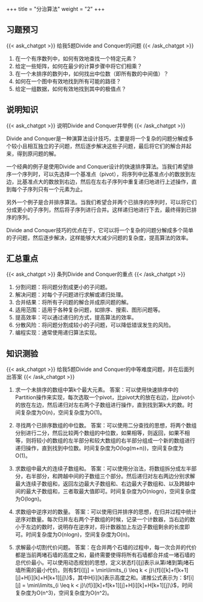 +++
title = "分治算法"
weight = "2"
+++
## 习题预习
{{< ask_chatgpt >}}
给我5题Divide and Conquer的问题
{{< /ask_chatgpt >}}



1. 在一个有序数列中，如何有效地查找一个特定元素？
2. 给定一些矩阵，如何在最少的计算步骤中将它们相乘？
3. 在一个未排序的数列中，如何找出中位数（即所有数的中间值）？
4. 如何在一个图中有效地找到所有可能的路径？
5. 给定一组数据，如何有效地找到其中的极值点？   

## 说明知识
{{< ask_chatgpt >}}
说明Divide and Conquer并举例
{{< /ask_chatgpt >}}



Divide and Conquer是一种演算法设计技巧，主要是将一个复杂的问题分解成多个较小且相互独立的子问题，然后逐步解决这些子问题，最后将它们的解合并起来，得到原问题的解。

一个经典的例子是使用Divide and Conquer设计的快速排序算法。当我们希望排序一个序列时，可以先选择一个基准点（pivot），将序列中比基准点小的数放到左边，比基准点大的数放到右边，然后在左右子序列中重复递归地进行上述操作，直到每个子序列只有一个元素为止。

另外一个例子是合并排序算法。当我们希望合并两个已排序的序列时，可以将它们分成更小的子序列，然后将子序列进行合并。这样递归地进行下去，最终得到已排序的序列。

Divide and Conquer技巧的优点在于，它可以将一个复杂的问题分解成多个简单的子问题，然后逐步解决，这样能够大大减少问题的复杂度，提高算法的效率。   

## 汇总重点
{{< ask_chatgpt >}}
条列Divide and Conquer的重点
{{< /ask_chatgpt >}}



1. 分割问题：将问题分割成更小的子问题。
2. 解决问题：对每个子问题进行求解或递归处理。
3. 合并结果：将所有子问题的解合并成原问题的解。
4. 适用范围：适用于各种复杂问题，如排序、搜索、图形问题等。
5. 提高效率：可以通过递归的方式，提高算法的效率。
6. 分散风险：将问题分割成较小的子问题，可以降低错误发生的风险。
7. 编程实现：通常使用递归算法实现。   

## 知识测验
{{< ask_chatgpt >}}
给我5题Divide and Conquer的中等难度问题，并在后面列出答案
{{< /ask_chatgpt >}}



1. 求一个未排序的数组中第k个最大元素。
答案：可以使用快速排序中的Partition操作来实现，每次选取一个pivot，比pivot大的放在右边，比pivot小的放在左边，然后递归对左右两个子数组进行操作，直到找到第k大的数。时间复杂度为O(n)，空间复杂度为O(1)。

2. 寻找两个已排序数组的中位数。
答案：可以使用二分查找的思想，将两个数组分别进行二分，然后比较两个数组的中位数，如果相等，则返回，如果不相等，则将较小的数组的左半部分和较大数组的右半部分组成一个新的数组进行递归操作，直到找到中位数。时间复杂度为O(log(m+n))，空间复杂度为O(1)。

3. 求数组中最大的连续子数组和。
答案：可以使用分治法，将数组拆分成左半部分，右半部分，和跨越中间的子数组三个部分。然后递归对左右两边分别求解最大连续子数组和，返回左边最大子数组和、右边最大子数组和、以及跨越中间的最大子数组和，三者取最大值即可。时间复杂度为O(nlogn)，空间复杂度为O(logn)。

4. 求数组中逆序对的数量。
答案：可以使用归并排序的思想，在归并过程中统计逆序对数量。每次归并左右两个子数组的时候，记录一个计数器，当右边的数小于左边的数时，说明存在逆序对，将计数器加上左边子数组剩余的长度即可。时间复杂度为O(nlogn)，空间复杂度为O(n)。

5. 求解最小切割代价问题。
答案：在合并两个石墙的过程中，每一次合并的代价都是当前两堵石墙的高度之和，最终需要使得将所有石墙都合并成一堵石墙的总代价最小。可以使用动态规划的思想，定义状态f[i][j]表示从第i堵到第j堵石墙所需的最小代价。则有$f[i][j] = \min\limits_{i \leq k < j}\{f[i][k]+f[k+1][j]+H[i][k]+H[k+1][j]\}$，其中H[i][k]表示高度之和。递推公式表示为：$f[i][j] = \min\limits_{i \leq k < j}\{f[i][k]+f[k+1][j]+H[i][k]+H[k+1][j]\}$，时间复杂度为O(n^3)，空间复杂度为O(n^2)。   

